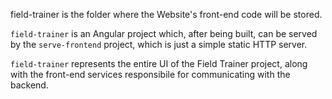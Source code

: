 field-trainer is the folder where the Website's front-end code will be stored.

`field-trainer` is an Angular project which, after being built, can be served by the `serve-frontend` project, which is just a simple static HTTP server.

`field-trainer` represents the entire UI of the Field Trainer project, along with the front-end services responsibile for communicating with the backend.
